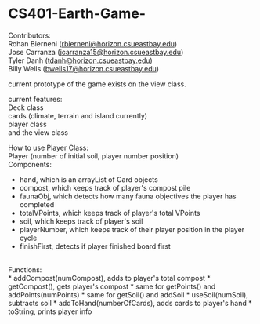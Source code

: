 # CS401-Earth-Game-
Contributors: <br/>
Rohan Bierneni (rbierneni@horizon.csueastbay.edu) <br />
Jose Carranza (jcarranza15@horizon.csueastbay.edu) <br />
Tyler Danh (tdanh@horizon.csueastbay.edu) <br />
Billy Wells (bwells17@horizon.csueastbay.edu) <br />

current prototype of the game exists on the view class. 

current features: <br />
Deck class <br />
cards (climate, terrain and island currently) <br />
player class <br />
and the view class <br />

How to use Player Class: <br />
Player (number of initial soil, player number position) <br />
Components: <br />
* hand, which is an arrayList of Card objects <br />
* compost, which keeps track of player's compost pile<br />
* faunaObj, which detects how many fauna objectives the player has completed <br />
* totalVPoints, which keeps track of player's total VPoints <br />
* soil, which keeps track of player's soil <br />
* playerNumber, which keeps track of their player position in the player cycle <br />
* finishFirst, detects if player finished board first <br />
<br />
Functions: <br />
* addCompost(numCompost), adds to player's total compost
* getCompost(), gets player's compost
* same for getPoints() and addPoints(numPoints)
* same for getSoil() and addSoil
* useSoil(numSoil), subtracts soil
* addToHand(numberOfCards), adds cards to player's hand
* toString, prints player info


